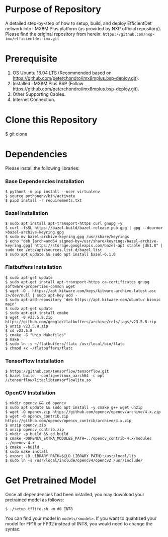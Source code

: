 # Purpose of Repository
A detailed step-by-step of how to setup, build, and deploy EfficientDet network into i.MX8M Plus platform (as provided by NXP official repository). Please find the original repository from herein: ```https://github.com/nxp-imx/efficientdet-imx.git```

# Prerequisite
1. OS Ubuntu 18.04 LTS (Recommended based on https://github.com/peterchondro/imx8mplus.bsp-deploy.git).
2. Installed i.MX8M Plus BSP (Follow https://github.com/peterchondro/imx8mplus.bsp-deploy.git).
3. Other Supporting Cables.
4. Internet Connection.

# Clone this Repository
$ git clone 

# Dependencies
Please install the following libraries:
### Base Dependencies Installation
```
$ python3 -m pip install --user virtualenv
$ source pythonenv/bin/activate
$ pip3 install -r requirements.txt
```
### Bazel Installation
```
$ sudo apt install apt-transport-https curl gnupg -y
$ curl -fsSL https://bazel.build/bazel-release.pub.gpg | gpg --dearmor >bazel-archive-keyring.gpg
$ sudo mv bazel-archive-keyring.gpg /usr/share/keyrings
$ echo "deb [arch=amd64 signed-by=/usr/share/keyrings/bazel-archive-keyring.gpg] https://storage.googleapis.com/bazel-apt stable jdk1.8" | sudo tee /etc/apt/sources.list.d/bazel.list
$ sudo apt update && sudo apt install bazel-6.1.0
```
### Flatbuffers Installation
```
$ sudo apt-get update
$ sudo apt-get install apt-transport-https ca-certificates gnupg software-properties-common wget
$ wget -O - https://apt.kitware.com/keys/kitware-archive-latest.asc 2>/dev/null | sudo apt-key add -
$ sudo apt-add-repository 'deb https://apt.kitware.com/ubuntu/ bionic main'
$ sudo apt-get update
$ sudo apt-get install cmake
$ wget -0 v23.5.8.zip https://github.com/google/flatbuffers/archive/refs/tags/v23.5.8.zip
$ unzip v23.5.8.zip
$ cd v23.5.8
$ cmake -G "Unix Makefiles"
$ make
$ sudo ln -s ~/flatbuffers/flatc /usr/local/bin/flatc
$ chmod +x ~/flatbuffers/flatc
```
### TensorFlow Installation
```
$ https://github.com/tensorflow/tensorflow.git
$ bazel build --config=elinux_aarch64 -c opt //tensorflow/lite:libtensorflowlite.so
```
### OpenCV Installation
```
$ mkdir opencv && cd opencv
$ sudo apt update && sudo apt install -y cmake g++ wget unzip
$ wget -O opencv.zip https://github.com/opencv/opencv/archive/4.x.zip
$ wget -O opencv_contrib.zip https://github.com/opencv/opencv_contrib/archive/4.x.zip
$ unzip opencv.zip
$ unzip opencv_contrib.zip
$ mkdir -p build && cd build
$ cmake -DOPENCV_EXTRA_MODULES_PATH=../opencv_contrib-4.x/modules ../opencv-4.x
$ cmake --build .
$ sudo make install
$ export LD_LIBRARY_PATH=${LD_LIBRARY_PATH}:/usr/local/lib
$ sudo ln -s /usr/local/include/opencv4/opencv2 /usr/include/
```

# Get Pretrained Model
Once all dependencies had been installed, you may download your pretrained model as follows:
```
$ ./setup_tflite.sh -m d0 INT8
```
You can find your model in ```models/<model>```. If you want to quantized your model for FP16 or FP32 instead of INT8, you would need to change the syntax. 
